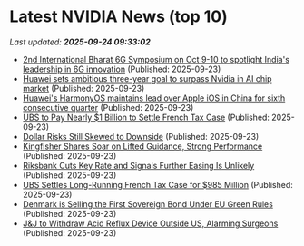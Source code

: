 # Latest NVIDIA News (top 10)
_Last updated: **2025-09-24 09:33:02**_

- [2nd International Bharat 6G Symposium on Oct 9-10 to spotlight India's leadership in 6G innovation](https://economictimes.indiatimes.com/news/india/2nd-international-bharat-6g-symposium-on-oct-9-10-to-spotlight-indias-leadership-in-6g-innovation/articleshow/124067233.cms) (Published: 2025-09-23)
- [Huawei sets ambitious three-year goal to surpass Nvidia in AI chip market](https://nextbigwhat.com/huawei-sets-ambitious-three-year-goal-to-surpass-nvidia-in-ai-chip-market/) (Published: 2025-09-23)
- [Huawei's HarmonyOS maintains lead over Apple iOS in China for sixth consecutive quarter](https://tech.yahoo.com/phones/articles/huaweis-harmonyos-maintains-lead-over-093000949.html) (Published: 2025-09-23)
- [UBS to Pay Nearly $1 Billion to Settle French Tax Case](https://biztoc.com/x/391e379601ff64c2) (Published: 2025-09-23)
- [Dollar Risks Still Skewed to Downside](https://biztoc.com/x/a97f9d8a860cbfeb) (Published: 2025-09-23)
- [Kingfisher Shares Soar on Lifted Guidance, Strong Performance](https://biztoc.com/x/3ab5b0e399734cc4) (Published: 2025-09-23)
- [Riksbank Cuts Key Rate and Signals Further Easing Is Unlikely](https://biztoc.com/x/f6d65338adb25bdf) (Published: 2025-09-23)
- [UBS Settles Long-Running French Tax Case for $985 Million](https://biztoc.com/x/77887bbadc353903) (Published: 2025-09-23)
- [Denmark is Selling the First Sovereign Bond Under EU Green Rules](https://biztoc.com/x/aaaa536f070d8531) (Published: 2025-09-23)
- [J&J to Withdraw Acid Reflux Device Outside US, Alarming Surgeons](https://biztoc.com/x/5ccd18b2eb2bafcd) (Published: 2025-09-23)
